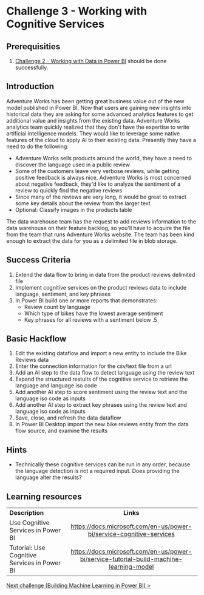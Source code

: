# Challenge 3 - Working with Cognitive Services

## Prerequisities

1. [Challenge 2 - Working with Data in Power BI](./02-Dataflows.md) should be done successfully.


## Introduction

Adventure Works has been getting great business value out of the new model published in Power BI.  Now that users are gaining new insights into historical data they are asking for some advanced analytics features to get additional value and insights from the existing data.  Adventure Works analytics team quickly realized that they don't have the expertise to write artificial intelligence models.  They would like to leverage some native features of the cloud to apply AI to their existing data.  Presently they have a need to do the following:
*   Adventure Works sells products around the world, they have a need to discover the language used in a public review
*   Some of the customers leave very verbose reviews, while getting positive feedback is always nice, Adventure Works is most concerned about negative feedback, they'd like to analyze the sentiment of a review to quickly find the negative reviews
*   Since many of the reviews are very long, it would be great to extract some key details about the review from the larger text
*   Optional:  Classify images in the products table

The data warehouse team has the request to add reviews information to the data warehouse on their feature backlog, so you'll have to acquire the file from the team that runs Adventure Works website.  The team has been kind enough to extract the data for you as a delimited file in blob storage.

## Success Criteria
1.  Extend the data flow to bring in data from the product reviews delimited file
1.  Implement cognitive services on the product reviews data to include language, sentiment, and key phrases
1.  In Power BI build one or more reports that demonstrates:
    *   Review count by language
    *   Which type of bikes have the lowest average sentiment
    * Key phrases for all reviews with a sentiment below .5

## Basic Hackflow
1. Edit the existing dataflow and import a new entity to include the Bike Reviews data
1. Enter the connection information for the csv/text file from a url
1. Add an AI step to the data flow to detect language using the review text
1. Expand the structured restults of the cognitive service to retrieve the language and language iso code
1. Add another AI step to score sentiment using the review text and the language iso code as inputs
1. Add another AI step to extract key phrases using the review text and language iso code as inputs
1. Save, close, and refresh the data dataflow
1. In Power BI Desktop import the new bike reviews entity from the data flow source, and examine the results

## Hints

*   Technically these cognitive services can be run in any order, because the language detection is not a required input.  Does providing the language alter the results?


## Learning resources

|                                            |                                                                                                                                                       |
| ------------------------------------------ | :---------------------------------------------------------------------------------------------------------------------------------------------------: |
| **Description**                            |                                                                       **Links**                                                                       |
| Use Cognitive Services in Power BI | <https://docs.microsoft.com/en-us/power-bi/service-cognitive-services> |
| Tutorial: Use Cognitive Services in Power BI | https://docs.microsoft.com/en-us/power-bi/service-tutorial-build-machine-learning-model |

[Next challenge (Building Machine Learning in Power BI) >](./04-PowerBIAutoML.md)